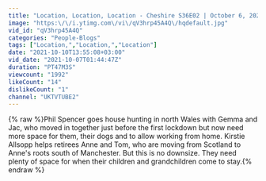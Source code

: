 ```yaml
---
title: "Location, Location, Location - Cheshire S36E02 | October 6, 2021"
image: "https:\/\/i.ytimg.com\/vi\/qV3hrp45A4Q\/hqdefault.jpg"
vid_id: "qV3hrp45A4Q"
categories: "People-Blogs"
tags: ["Location,","Location,","Location"]
date: "2021-10-10T13:55:08+03:00"
vid_date: "2021-10-07T01:44:47Z"
duration: "PT47M3S"
viewcount: "1992"
likeCount: "14"
dislikeCount: "1"
channel: "UKTVTUBE2"
---
```

{% raw %}Phil Spencer goes house hunting in north Wales with Gemma and Jac, who moved in together just before the first lockdown but now need more space for them, their dogs and to allow working from home. Kirstie Allsopp helps retirees Anne and Tom, who are moving from Scotland to Anne's roots south of Manchester. But this is no downsize. They need plenty of space for when their children and grandchildren come to stay.{% endraw %}
